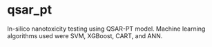 # qsar_pt
In-silico nanotoxicity testing using QSAR-PT model. Machine learning algorithms used were SVM, XGBoost, CART, and ANN.
